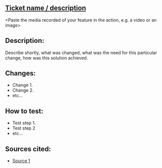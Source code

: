 ## [Ticket name / description](https://trello.com/b/byaP2Cqt/odoo-reservist-management)

<Paste the media recorded of your feature in the action, e.g. a video or an image>

## Description:
Describe shortly, what was changed, what was the need for this particular change, how was this solution achieved.

## Changes:
 - Change 1.
 - Change 2.
 - etc...

## How to test:
 - Test step 1.
 - Test step 2
 - etc...

## Sources cited:
 - [Source 1](https://www.example.com/)